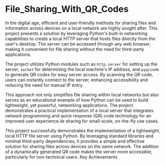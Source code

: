 # File_Sharing_With_QR_Codes




In the digital age, efficient and user-friendly methods for sharing files and information across devices on a local network are highly sought after. This project presents a solution by leveraging Python's built-in networking capabilities to create a local HTTP server that hosts files directly from the user's desktop. The server can be accessed through any web browser, making it convenient for file sharing without the need for third-party applications.

The project utilizes Python modules such as `http.server` for setting up the server, `socket` for determining the local machine's IP address, and `pyqrcode` to generate QR codes for easy server access. By scanning the QR code, users can instantly connect to the server, enhancing accessibility and reducing the need for manual IP entry.

This approach not only simplifies file sharing within local networks but also serves as an educational example of how Python can be used to build lightweight, yet powerful, networking applications. The project demonstrates a practical implementation of a local server that integrates network programming and quick response (QR) code technology for an improved user experience.ile sharing for small-scale, on-the-fly use cases.







This project successfully demonstrates the implementation of a lightweight, local HTTP file server using Python. By leveraging standard libraries and minimal third-party dependencies, it provides a simple and effective solution for sharing files across devices on the same network. The addition of a dynamically generated QR code makes the server more accessible, particularly for non-technical users.
Key Achievements


